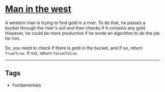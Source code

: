 # [Man in the west](https://www.codewars.com/kata/59bd5dc270a3b7350c00008b)

A western man is trying to find gold in a river. To do that, he passes a bucket through the river's soil and then checks if it contains any gold. However, he could be more productive if he wrote an algorithm to do the job for him.

So, you need to check if there is gold in the bucket, and if so, return `True`/`true`. If not, return `False`/`false`.

---

## Tags

- Fundamentals
